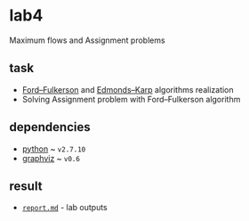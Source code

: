# lab4
Maximum flows and Assignment problems

## task
* [Ford–Fulkerson](https://en.wikipedia.org/wiki/Ford%E2%80%93Fulkerson_algorithm) and [Edmonds–Karp](https://en.wikipedia.org/wiki/Edmonds%E2%80%93Karp_algorithm) algorithms realization
* Solving Assignment problem with Ford–Fulkerson algorithm

## dependencies
* [python](https://www.python.org/) ~ `v2.7.10`
* [graphviz](https://github.com/xflr6/graphviz) ~ `v0.6`

## result
* [`report.md`](https://github.com/Drapegnik/bsu/tree/master/decision-science/lab4/report.md) - lab outputs

